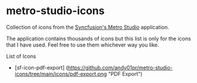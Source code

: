 # metro-studio-icons
Collection of icons from the [Syncfusion's Metro Studio](https://www.syncfusion.com/downloads/metrostudio) application.

The application contains thousands of icons but this list is only for the icons that I have used. Feel free to use them whichever way you like.

List of Icons

* [sf-icon-pdf-export] (https://github.com/andy01pr/metro-studio-icons/tree/main/icons/pdf-export.png "PDF Export")
